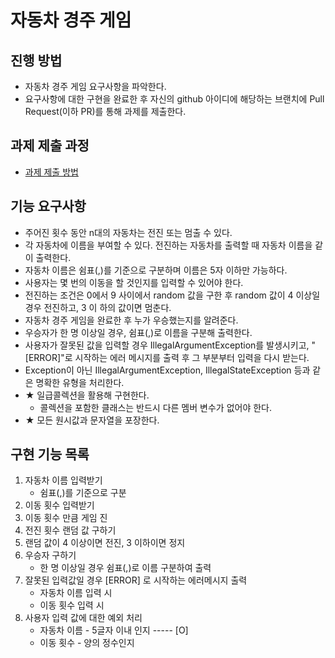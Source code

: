 # 자동차 경주 게임
## 진행 방법
* 자동차 경주 게임 요구사항을 파악한다.
* 요구사항에 대한 구현을 완료한 후 자신의 github 아이디에 해당하는 브랜치에 Pull Request(이하 PR)를 통해 과제를 제출한다.

## 과제 제출 과정
* [과제 제출 방법](https://github.com/next-step/nextstep-docs/tree/master/precourse)

## 기능 요구사항
* 주어진 횟수 동안 n대의 자동차는 전진 또는 멈출 수 있다.
* 각 자동차에 이름을 부여할 수 있다. 전진하는 자동차를 출력할 때 자동차 이름을 같이 출력한다. 
* 자동차 이름은 쉼표(,)를 기준으로 구분하며 이름은 5자 이하만 가능하다.
* 사용자는 몇 번의 이동을 할 것인지를 입력할 수 있어야 한다.
* 전진하는 조건은 0에서 9 사이에서 random 값을 구한 후 random 값이 4 이상일 경우 전진하고, 3 이
하의 값이면 멈춘다.
* 자동차 경주 게임을 완료한 후 누가 우승했는지를 알려준다.
* 우승자가 한 명 이상일 경우, 쉼표(,)로 이름을 구분해 출력한다.
* 사용자가 잘못된 값을 입력할 경우 IllegalArgumentException를 발생시키고, "[ERROR]"로 시작하는 에러 메시지를 
출력 후 그 부분부터 입력을 다시 받는다.
* Exception이 아닌 IllegalArgumentException, IllegalStateException 등과 같은 명확한 유형을 처리한다.
* ★ 일급콜렉션을 활용해 구현한다.
    - 콜렉션을 포함한 클래스는 반드시 다른 멤버 변수가 없어야 한다.
* ★ 모든 원시값과 문자열을 포장한다. 

## 구현 기능 목록
1. 자동차 이름 입력받기
    * 쉼표(,)를 기준으로 구분 
2. 이동 횟수 입력받기
3. 이동 횟수 만큼 게임 진
4. 전진 횟수 랜덤 값 구하기 
5. 랜덤 값이 4 이상이면 전진, 3 이하이면 정지
6. 우승자 구하기
    * 한 명 이상일 경우 쉼표(,)로 이름 구분하여 출력
7. 잘못된 입력값일 경우 [ERROR] 로 시작하는 에러메시지 출력
    * 자동차 이름 입력 시
    * 이동 횟수 입력 시
8. 사용자 입력 값에 대한 예외 처리
    * 자동차 이름 - 5글자 이내 인지 ----- [O]
    * 이동 횟수 - 양의 정수인지